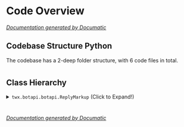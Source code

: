 # Code Overview

[_Documentation generated by Documatic_](https://www.documatic.com)

<!---Documatic-section-Codebase Structure Python-start--->
## Codebase Structure Python

The codebase has a 2-deep folder structure,
                with 6 code files in total.

# #
<!---Documatic-section-Codebase Structure Python-end--->

<!---Documatic-section-Class Hierarchy-start--->
## Class Hierarchy

<!---Documatic-block-twx.botapi.botapi.ReplyMarkup-start--->
<details>
	<summary><code>twx.botapi.botapi.ReplyMarkup</code> (Click to Expand!)</summary>

* twx.botapi.botapi.ForceReply
* twx.botapi.botapi.ReplyKeyboardMarkup
* twx.botapi.botapi.ReplyKeyboardRemove
</details>
<!---Documatic-block-twx.botapi.botapi.ReplyMarkup-end--->

# #
<!---Documatic-section-Class Hierarchy-end--->

[_Documentation generated by Documatic_](https://www.documatic.com)
